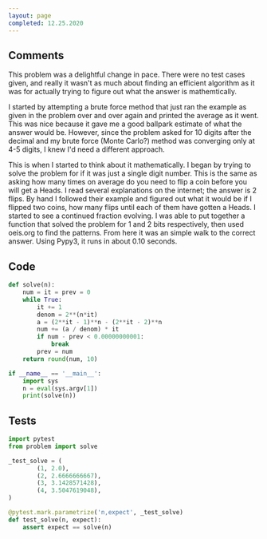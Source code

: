 ```yaml
---
layout: page
completed: 12.25.2020
---
```


## Comments

This problem was a delightful change in pace.  There were no test cases given,
and really it wasn't as much about finding an efficient algorithm as it was for
actually trying to figure out what the answer is mathemtically.

I started by attempting a brute force method that just ran the example as given
in the problem over and over again and printed the average as it went.  This
was nice because it gave me a good ballpark estimate of what the answer would
be.  However, since the problem asked for 10 digits after the decimal and my
brute force (Monte Carlo?) method was converging only at 4-5 digits, I knew I'd
need a different approach.

This is when I started to think about it mathematically.  I began by trying to
solve the problem for if it was just a single digit number.  This is the same
as asking how many times on average do you need to flip a coin before you will
get a Heads.  I read several explanations on the internet; the answer is 2
flips.  By hand I followed their example and figured out what it would be if I
flipped two coins, how many flips until each of them have gotten a Heads.  I
started to see a continued fraction evolving.  I was able to put together a
function that solved the problem for 1 and 2 bits respectively, then used
oeis.org to find the patterns.  From here it was an simple walk to the correct
answer.  Using Pypy3, it runs in about 0.10 seconds.

## Code

```python
def solve(n):
    num = it = prev = 0
    while True:
        it += 1
        denom = 2**(n*it)
        a = (2**it - 1)**n - (2**it - 2)**n
        num += (a / denom) * it
        if num - prev < 0.00000000001:
            break
        prev = num
    return round(num, 10)

if __name__ == '__main__':
    import sys
    n = eval(sys.argv[1])
    print(solve(n))
```

## Tests

```python
import pytest
from problem import solve

_test_solve = (
        (1, 2.0),
        (2, 2.6666666667),
        (3, 3.1428571428),
        (4, 3.5047619048),
)

@pytest.mark.parametrize('n,expect', _test_solve)
def test_solve(n, expect):
    assert expect == solve(n)
```
